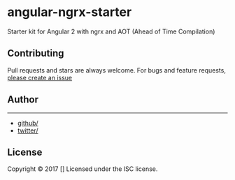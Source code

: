 # angular-ngrx-starter

Starter kit for Angular 2 with ngrx and AOT (Ahead of Time Compilation)

## Contributing

Pull requests and stars are always welcome. For bugs and feature requests, [please create an issue](https://github.com/pedrojpj/angular-ngrx-starter/issues)

## Author

***

* [github/](https://github.com/joinble)
* [twitter/](http://twitter.com/joinble)

## License

Copyright © 2017 []
Licensed under the ISC license.


